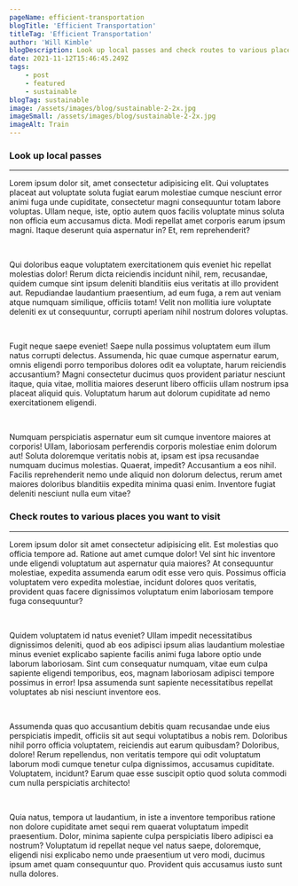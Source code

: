 ```yaml
---
pageName: efficient-transportation
blogTitle: 'Efficient Transportation'
titleTag: 'Efficient Transportation'
author: 'Will Kimble'
blogDescription: Look up local passes and check routes to various places you want to visit.
date: 2021-11-12T15:46:45.249Z
tags:
    - post
    - featured
    - sustainable
blogTag: sustainable
image: /assets/images/blog/sustainable-2-2x.jpg
imageSmall: /assets/images/blog/sustainable-2-2x.jpg
imageAlt: Train
---
```


<h3 class="blog-post__sub-heading revealFade">Look up local passes</h3>
<hr class="blog-post__divider revealFade">
<div class="blog-post__description revealFade">
    <p>Lorem ipsum dolor sit, amet consectetur adipisicing elit. Qui voluptates
        placeat aut voluptate soluta fugiat earum molestiae cumque nesciunt error animi fuga unde
        cupiditate,
        consectetur magni consequuntur totam labore voluptas.
        Ullam neque, iste, optio autem quos facilis voluptate minus soluta non officia eum accusamus
        dicta.
        Modi
        repellat amet corporis earum ipsum magni. Itaque deserunt quia aspernatur in? Et, rem
        reprehenderit?
    </p><br>
    <p>Qui doloribus eaque voluptatem exercitationem quis eveniet hic repellat molestias dolor! Rerum
        dicta
        reiciendis incidunt nihil, rem, recusandae, quidem cumque sint ipsum deleniti blanditiis eius
        veritatis
        at illo provident aut.
        Repudiandae laudantium praesentium, ad eum fuga, a rem aut veniam atque numquam similique,
        officiis
        totam! Velit non mollitia iure voluptate deleniti ex ut consequuntur, corrupti aperiam nihil
        nostrum
        dolores voluptas.
    </p><br>
    <p>Fugit neque saepe eveniet! Saepe nulla possimus voluptatem eum illum natus corrupti delectus.
        Assumenda,
        hic quae cumque aspernatur earum, omnis eligendi porro temporibus dolores odit ea voluptate,
        harum
        reiciendis accusantium?
        Magni consectetur ducimus quos provident pariatur nesciunt itaque, quia vitae, mollitia maiores
        deserunt
        libero officiis ullam nostrum ipsa placeat aliquid quis. Voluptatum harum aut dolorum cupiditate
        ad
        nemo
        exercitationem eligendi.
    </p><br>
    <p>Numquam perspiciatis aspernatur eum sit cumque inventore maiores at corporis! Ullam, laboriosam
        perferendis corporis molestiae enim dolorum aut! Soluta doloremque veritatis nobis at, ipsam est
        ipsa
        recusandae numquam ducimus molestias.
        Quaerat, impedit? Accusantium a eos nihil. Facilis reprehenderit nemo unde aliquid non dolorum
        delectus,
        rerum amet maiores doloribus blanditiis expedita minima quasi enim. Inventore fugiat deleniti
        nesciunt
        nulla eum vitae?
    </p>
</div>
<h3 class="blog-post__sub-heading revealFade">Check routes to various places you want to visit</h3>
<hr class="blog-post__divider revealFade">
<div class="blog-post__description revealFade">
    <p>Lorem ipsum dolor sit amet consectetur adipisicing elit. Est molestias quo
        officia tempore ad. Ratione aut amet cumque dolor! Vel sint hic inventore unde eligendi
        voluptatum
        aut
        aspernatur quia maiores?
        At consequuntur molestiae, expedita assumenda earum odit esse vero quis. Possimus officia
        voluptatem
        vero expedita molestiae, incidunt dolores quos veritatis, provident quas facere dignissimos
        voluptatum
        enim laboriosam tempore fuga consequuntur?
    </p><br>
    <p>Quidem voluptatem id natus eveniet? Ullam impedit necessitatibus dignissimos deleniti, quod ab
        eos
        adipisci ipsum alias laudantium molestiae minus eveniet explicabo sapiente facilis animi fuga
        labore
        optio unde laborum laboriosam.
        Sint cum consequatur numquam, vitae eum culpa sapiente eligendi temporibus, eos, magnam
        laboriosam
        adipisci tempore possimus in error! Ipsa assumenda sunt sapiente necessitatibus repellat
        voluptates
        ab
        nisi nesciunt inventore eos.
    </p><br>
    <p>Assumenda quas quo accusantium debitis quam recusandae unde eius perspiciatis impedit, officiis
        sit
        aut
        sequi voluptatibus a nobis rem. Doloribus nihil porro officia voluptatem, reiciendis aut earum
        quibusdam? Doloribus, dolore!
        Rerum repellendus, non veritatis tempore qui odit voluptatum laborum modi cumque tenetur culpa
        dignissimos, accusamus cupiditate. Voluptatem, incidunt? Earum quae esse suscipit optio quod
        soluta
        commodi cum nulla perspiciatis architecto!
    </p><br>
    <p>Quia natus, tempora ut laudantium, in iste a inventore temporibus ratione non dolore cupiditate
        amet
        sequi rem quaerat voluptatum impedit praesentium. Dolor, minima sapiente culpa perspiciatis
        libero
        adipisci ea nostrum?
        Voluptatum id repellat neque vel natus saepe, doloremque, eligendi nisi explicabo nemo unde
        praesentium
        ut vero modi, ducimus ipsum amet quam consequuntur quo. Provident quis accusamus iusto sunt
        nulla
        dolores.
    </p>
</div>
